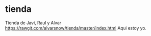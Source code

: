 # tienda
Tienda de Javi, Raul y Alvar
https://rawgit.com/alvarsnow/tienda/master/index.html
Aqui estoy yo.
